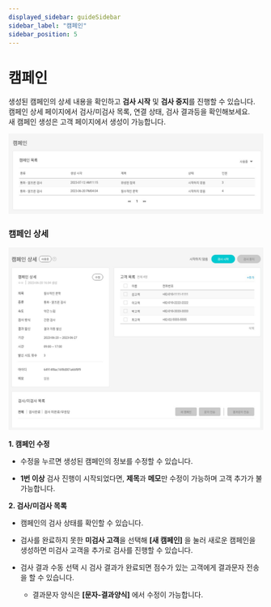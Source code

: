 ```yaml
---
displayed_sidebar: guideSidebar
sidebar_label: "캠페인"
sidebar_position: 5
---
```


# 캠페인

생성된 캠페인의 상세 내용을 확인하고 **검사 시작** 및 **검사 중지**를 진행할 수 있습니다.  
캠페인 상세 페이지에서 검사/미검사 목록, 연결 상태, 검사 결과등을 확인해보세요.  
새 캠페인 생성은 고객 페이지에서 생성이 가능합니다.  

<img
  src="/img/campaign_1.jpg"
  alt="campaign_1"
/>

### 캠페인 상세  

<img
  src="/img/campaign_2.jpg"
  alt="campaign_2"
/>

**1. 캠페인 수정**
* 수정을 누르면 생성된 캠페인의 정보를 수정할 수 있습니다.
  
* **1번 이상** 검사 진행이 시작되었다면, **제목**과 **메모**만 수정이 가능하며 고객 추가가 불가능합니다.  

**2. 검사/미검사 목록**
* 캠페인의 검사 상태를 확인할 수 있습니다.

* 검사를 완료하지 못한 **미검사 고객**을 선택해 **[새 캠페인]** 을 눌러 새로운 캠페인을 생성하면 미검사 고객을 추가로 검사를 진행할 수 있습니다.
  
* 검사 결과 수동 선택 시 검사 결과가 완료되면 점수가 있는 고객에게 결과문자 전송을 할 수 있습니다.
  
  + 결과문자 양식은 **[문자-결과양식]** 에서 수정이 가능합니다.   
